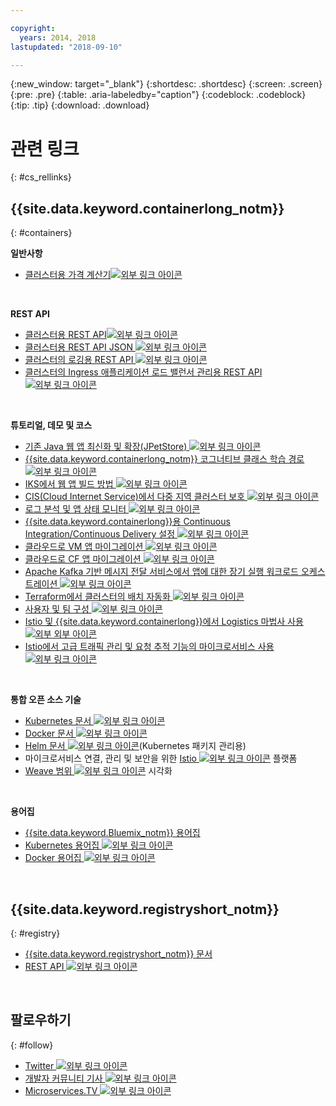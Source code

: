 ```yaml
---

copyright:
  years: 2014, 2018
lastupdated: "2018-09-10"

---
```


{:new_window: target="_blank"}
{:shortdesc: .shortdesc}
{:screen: .screen}
{:pre: .pre}
{:table: .aria-labeledby="caption"}
{:codeblock: .codeblock}
{:tip: .tip}
{:download: .download}




# 관련 링크
{: #cs_rellinks}

## {{site.data.keyword.containerlong_notm}}
{: #containers}

**일반사항**

- [클러스터용 가격 계산기![외부 링크 아이콘](../icons/launch-glyph.svg "외부 링크 아이콘")](https://console.bluemix.net/pricing/configure/iaas/containers-kubernetes)

<br />


**REST API**

- [클러스터용 REST API![외부 링크 아이콘](../icons/launch-glyph.svg "외부 링크 아이콘")](https://containers.bluemix.net/swagger)
- [클러스터용 REST API JSON ![외부 링크 아이콘](../icons/launch-glyph.svg "외부 링크 아이콘")](https://containers.bluemix.net/swagger-api-json)
- [클러스터의 로깅용 REST API ![외부 링크 아이콘](../icons/launch-glyph.svg "외부 링크 아이콘")](https://us-south.containers.bluemix.net/swagger-logging/)
- [클러스터의 Ingress 애플리케이션 로드 밸런서 관리용 REST API ![외부 링크 아이콘](../icons/launch-glyph.svg "외부 링크 아이콘")](https://us-south.containers.bluemix.net/swagger-alb-api/)

<br />


**튜토리얼, 데모 및 코스**

- [기존 Java 웹 앱 최신화 및 확장(JPetStore) ![외부 링크 아이콘](../icons/launch-glyph.svg "외부 링크 아이콘")](https://github.com/IBM-Cloud/jpetstore-kubernetes)
- [{{site.data.keyword.containerlong_notm}} 코그너티브 클래스 학습 경로 ![외부 링크 아이콘](../icons/launch-glyph.svg "외부 링크 아이콘")](https://cognitiveclass.ai/learn/containers-k8s-and-istio-on-ibm-cloud/)
- [IKS에서 웹 앱 빌드 방법 ![외부 링크 아이콘](../icons/launch-glyph.svg "외부 링크 아이콘")](https://console.bluemix.net/docs/tutorials/scalable-webapp-kubernetes.html#scalable-web-application-on-kubernetes)
- [CIS(Cloud Internet Service)에서 다중 지역 클러스터 보호 ![외부 링크 아이콘](../icons/launch-glyph.svg "외부 링크 아이콘")](https://console.bluemix.net/docs/tutorials/multi-region-k8s-cis.html#resilient-and-secure-multi-region-kubernetes-clusters-with-cloud-internet-services)
- [로그 분석 및 앱 상태 모니터 ![외부 링크 아이콘](../icons/launch-glyph.svg "외부 링크 아이콘")](https://console.bluemix.net/docs/tutorials/kubernetes-log-analysis-kibana.html#analyze-logs-and-monitor-the-health-of-kubernetes-applications)
- [{{site.data.keyword.containerlong}}용 Continuous Integration/Continuous Delivery 설정 ![외부 링크 아이콘](../icons/launch-glyph.svg "외부 링크 아이콘")](https://console.bluemix.net/docs/tutorials/continuous-deployment-to-kubernetes.html#continuous-deployment-to-kubernetes)
- [클라우드로 VM 앱 마이그레이션 ![외부 링크 아이콘](../icons/launch-glyph.svg "외부 링크 아이콘")](https://console.bluemix.net/docs/tutorials/vm-to-containers-and-kubernetes.html#moving-a-vm-based-app-to-kubernetes)
- [클라우드로 CF 앱 마이그레이션 ![외부 링크 아이콘](../icons/launch-glyph.svg "외부 링크 아이콘")](https://console.bluemix.net/docs/containers/cs_tutorials_cf.html#cf_tutorial)
- [Apache Kafka 기반 메시지 전달 서비스에서 앱에 대한 장기 실행 워크로드 오케스트레이션 ![외부 링크 아이콘](../icons/launch-glyph.svg "외부 링크 아이콘")](https://console.bluemix.net/docs/tutorials/pub-sub-object-storage.html#asynchronous-data-processing-using-object-storage-and-pub-sub-messaging)
- [Terraform에서 클러스터의 배치 자동화 ![외부 링크 아이콘](../icons/launch-glyph.svg "외부 링크 아이콘")](https://console.bluemix.net/docs/tutorials/plan-create-update-deployments.html#plan-create-and-update-deployment-environments)
- [사용자 및 팀 구성 ![외부 링크 아이콘](../icons/launch-glyph.svg "외부 링크 아이콘")](https://console.bluemix.net/docs/tutorials/users-teams-applications.html#best-practices-for-organizing-users-teams-applications)
- [Istio 및 {{site.data.keyword.containerlong}}에서 Logistics 마법사 사용 ![외부 외부 아이콘](../icons/launch-glyph.svg "외부 링크 아이콘")](https://github.com/IBM-Cloud/logistics-wizard-kubernetes)
- [Istio에서 고급 트래픽 관리 및 요청 추적 기능의 마이크로서비스 사용 ![외부 링크 아이콘](../icons/launch-glyph.svg "외부 링크 아이콘")](https://developer.ibm.com/code/patterns/manage-microservices-traffic-using-istio/)

<br />


**통합 오픈 소스 기술**

- [Kubernetes 문서 ![외부 링크 아이콘](../icons/launch-glyph.svg "외부 링크 아이콘")](https://kubernetes.io/)
- [Docker 문서 ![외부 링크 아이콘](../icons/launch-glyph.svg "외부 링크 아이콘")](https://docs.docker.com/engine/)
- <a href="https://docs.helm.sh/helm/" target="_blank">Helm 문서 <img src="../icons/launch-glyph.svg" alt="외부 링크 아이콘"></a>(Kubernetes 패키지 관리용)
- 마이크로서비스 연결, 관리 및 보안을 위한 [Istio ![외부 링크 아이콘](../icons/launch-glyph.svg "외부 링크 아이콘")](https://istio.io/) 플랫폼
- [Weave 범위 ![외부 링크 아이콘](../icons/launch-glyph.svg "외부 링크 아이콘")](https://www.weave.works/oss/scope/) 시각화

<br />


**용어집**

- [{{site.data.keyword.Bluemix_notm}} 용어집](/docs/overview/glossary/index.html#glossary)
- [Kubernetes 용어집 ![외부 링크 아이콘](../icons/launch-glyph.svg "외부 링크 아이콘")](https://kubernetes.io/docs/reference/glossary/?fundamental=true)
- [Docker 용어집 ![외부 링크 아이콘](../icons/launch-glyph.svg "외부 링크 아이콘")](https://docs.docker.com/glossary/)

<br />


## {{site.data.keyword.registryshort_notm}}
{: #registry}

- [{{site.data.keyword.registryshort_notm}} 문서](/docs/services/Registry/index.html)
- [REST API ![외부 링크 아이콘](../icons/launch-glyph.svg "외부 링크 아이콘")](https://registry.ng.bluemix.net/api/doc/)

<br />


## 팔로우하기
{: #follow}

- [Twitter ![외부 링크 아이콘](../icons/launch-glyph.svg "외부 링크 아이콘")](https://twitter.com/hashtag/ibmcontainers)
- [개발자 커뮤니티 기사 ![외부 링크 아이콘](../icons/launch-glyph.svg "외부 링크 아이콘")](https://www.ibm.com/blogs/bluemix/tag/containers/)
- [Microservices.TV ![외부 링크 아이콘](../icons/launch-glyph.svg "외부 링크 아이콘")](https://developer.ibm.com/tv/microservices/)

<br />

